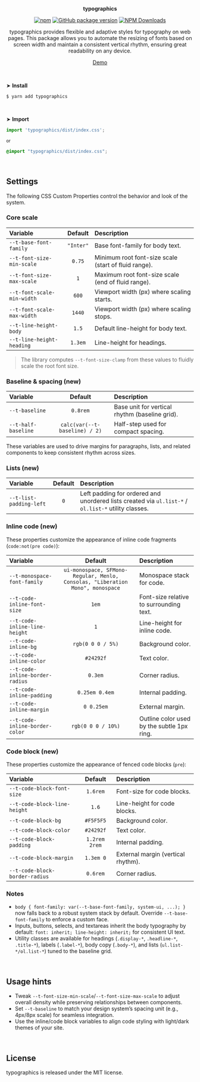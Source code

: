 <p align="center"><strong>typographics</strong></p>

<div align="center">

[![npm](https://img.shields.io/npm/v/typographics.svg?colorB=brightgreen)](https://www.npmjs.com/package/typographics)
[![GitHub package version](https://img.shields.io/github/package-json/v/ux-ui-pro/typographics.svg)](https://github.com/ux-ui-pro/typographics)
[![NPM Downloads](https://img.shields.io/npm/dm/typographics.svg?style=flat)](https://www.npmjs.org/package/typographics)

</div>

<p align="center">typographics provides flexible and adaptive styles for typography on web pages. This package allows you to automate the resizing of fonts based on screen width and maintain a consistent vertical rhythm, ensuring great readability on any device.</p>
<p align="center"><a href="https://codepen.io/ux-ui/pen/BavYXRz">Demo</a></p>
<br>

&#10148; **Install**

```console
$ yarn add typographics
```
<br>

&#10148; **Import**

```javascript
import 'typographics/dist/index.css';
```
<sub>or</sub>
```scss
@import "typographics/dist/index.css";
```
<br>

## Settings

The following CSS Custom Properties control the behavior and look of the system.

### Core scale

| Variable                        |  Default  | Description                                          |
|:--------------------------------|:---------:|:-----------------------------------------------------|
| `--t-base-font-family`          | `"Inter"` | Base font-family for body text.                      |
| `--t-font-size-min-scale`       |  `0.75`   | Minimum root font-size scale (start of fluid range). |
| `--t-font-size-max-scale`       |    `1`    | Maximum root font-size scale (end of fluid range).   |
| `--t-font-scale-min-width`      |   `600`   | Viewport width (px) where scaling starts.            |
| `--t-font-scale-max-width`      |  `1440`   | Viewport width (px) where scaling stops.             |
| `--t-line-height-body`          |   `1.5`   | Default line-height for body text.                   |
| `--t-line-height-heading`       |  `1.3em`  | Line-height for headings.                            |

> The library computes `--t-font-size-clamp` from these values to fluidly scale the root font size.

### Baseline & spacing (new)

| Variable               |            Default            | Description                                    |
|:-----------------------|:-----------------------------:|:-----------------------------------------------|
| `--t-baseline`         |           `0.8rem`            | Base unit for vertical rhythm (baseline grid). |
| `--t-half-baseline`    | `calc(var(--t-baseline) / 2)` | Half-step used for compact spacing.            |

These variables are used to drive margins for paragraphs, lists, and related components to keep consistent rhythm across sizes.

### Lists (new)

| Variable                  | Default | Description                                                                                         |
|:--------------------------|:-------:|:----------------------------------------------------------------------------------------------------|
| `--t-list-padding-left`   |   `0`   | Left padding for ordered and unordered lists created via `ul.list-*` / `ol.list-*` utility classes. |

### Inline code (new)

These properties customize the appearance of inline code fragments (`code:not(pre code)`):

| Variable                         |                                    Default                                    | Description                                |
|:---------------------------------|:-----------------------------------------------------------------------------:|:-------------------------------------------|
| `--t-monospace-font-family`      | `ui-monospace, SFMono-Regular, Menlo, Consolas, "Liberation Mono", monospace` | Monospace stack for code.                  |
| `--t-code-inline-font-size`      |                                     `1em`                                     | Font-size relative to surrounding text.    |
| `--t-code-inline-line-height`    |                                      `1`                                      | Line-height for inline code.               |
| `--t-code-inline-bg`             |                               `rgb(0 0 0 / 5%)`                               | Background color.                          |
| `--t-code-inline-color`          |                                   `#24292f`                                   | Text color.                                |
| `--t-code-inline-border-radius`  |                                    `0.3em`                                    | Corner radius.                             |
| `--t-code-inline-padding`        |                                `0.25em 0.4em`                                 | Internal padding.                          |
| `--t-code-inline-margin`         |                                  `0 0.25em`                                   | External margin.                           |
| `--t-code-inline-border-color`   |                              `rgb(0 0 0 / 10%)`                               | Outline color used by the subtle 1px ring. |

### Code block (new)

These properties customize the appearance of fenced code blocks (`pre`):

| Variable                         |    Default    | Description                        |
|:---------------------------------|:-------------:|:-----------------------------------|
| `--t-code-block-font-size`       |   `1.6rem`    | Font-size for code blocks.         |
| `--t-code-block-line-height`     |     `1.6`     | Line-height for code blocks.       |
| `--t-code-block-bg`              |   `#F5F5F5`   | Background color.                  |
| `--t-code-block-color`           |   `#24292f`   | Text color.                        |
| `--t-code-block-padding`         | `1.2rem 2rem` | Internal padding.                  |
| `--t-code-block-margin`          |   `1.3em 0`   | External margin (vertical rhythm). |
| `--t-code-block-border-radius`   |   `0.6rem`    | Corner radius.                     |

### Notes

- `body { font-family: var(--t-base-font-family, system-ui, ...); }` now falls back to a robust system stack by default. Override `--t-base-font-family` to enforce a custom face.
- Inputs, buttons, selects, and textareas inherit the body typography by default: `font: inherit; line-height: inherit;` for consistent UI text.
- Utility classes are available for headings (`.display-*`, `.headline-*`, `.title-*`), labels (`.label-*`), body copy (`.body-*`), and lists (`ul.list-*/ol.list-*`) tuned to the baseline grid.
<br>

## Usage hints

- Tweak `--t-font-size-min-scale`/`--t-font-size-max-scale` to adjust overall density while preserving relationships between components.
- Set `--t-baseline` to match your design system’s spacing unit (e.g., 4px/8px scale) for seamless integration.
- Use the inline/code block variables to align code styling with light/dark themes of your site.
<br>

## License

typographics is released under the MIT license.
